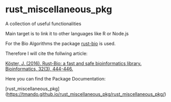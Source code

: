 # rust_miscellaneous_pkg

A collection of useful functionalities 

Main target is to link it to other languages like R or Node.js

For the Bio Algorithms the package [rust-bio](https://github.com/rust-bio/rust-bio) is used.

Therefore I will cite the follwing article:

[Köster, J. (2016). Rust-Bio: a fast and safe bioinformatics library. Bioinformatics, 32(3), 444-446.](https://academic.oup.com/bioinformatics/article/32/3/444/1743419)

Here you can find the Package Documentation:

[rust_miscellaneous_pkg]
(https://tmando.github.io/rust_miscellaneous_pkg/rust_miscellaneous_pkg/)
